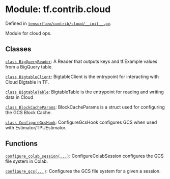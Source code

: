 <div itemscope itemtype="http://developers.google.com/ReferenceObject">
<meta itemprop="name" content="tf.contrib.cloud" />
</div>

# Module: tf.contrib.cloud



Defined in [`tensorflow/contrib/cloud/__init__.py`](https://www.tensorflow.org/code/tensorflow/contrib/cloud/__init__.py).

Module for cloud ops.

## Classes

[`class BigQueryReader`](../../tf/contrib/cloud/BigQueryReader.md): A Reader that outputs keys and tf.Example values from a BigQuery table.

[`class BigtableClient`](../../tf/contrib/bigtable/BigtableClient.md): BigtableClient is the entrypoint for interacting with Cloud Bigtable in TF.

[`class BigtableTable`](../../tf/contrib/bigtable/BigtableTable.md): BigtableTable is the entrypoint for reading and writing data in Cloud

[`class BlockCacheParams`](../../tf/contrib/cloud/BlockCacheParams.md): BlockCacheParams is a struct used for configuring the GCS Block Cache.

[`class ConfigureGcsHook`](../../tf/contrib/cloud/ConfigureGcsHook.md): ConfigureGcsHook configures GCS when used with Estimator/TPUEstimator.

## Functions

[`configure_colab_session(...)`](../../tf/contrib/cloud/configure_colab_session.md): ConfigureColabSession configures the GCS file system in Colab.

[`configure_gcs(...)`](../../tf/contrib/cloud/configure_gcs.md): Configures the GCS file system for a given a session.

